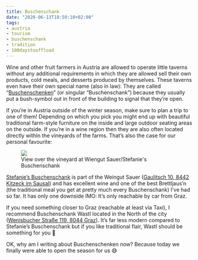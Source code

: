 ```yaml
---
title: Buschenschank
date: "2020-06-13T18:50:10+02:00"
tags:
- austria
- tourism
- buschenschank
- tradition
- 100daystooffload
---
```


Wine and other fruit farmers in Austria are allowed to operate little taverns without any additional requirements in which they are allowed sell their own products, cold meals, and desserts produced by themselves. These taverns even have their own special name (also in law): They are called “[Buschenschenken](https://en.wikipedia.org/wiki/Heuriger)” (or singular “Buschenschank”) because they usually put a bush-symbol out in front of the building to signal that they’re open.

If you’re in Austria outside of the winter season, make sure to plan a trip to one of them!  Depending on which you pick you might end up with beautiful traditional farm-style furniture on the inside and large outdoor seating areas on the outside. If you’re in a wine region then they are also often located directly within the vineyards of the farms. That’s also the case for our personal favourite:

<figure><img src="https://files.zerokspot.com/photos/2017/weingut-sauer.large.jpg"><figcaption>View over the vineyard at Wiengut Sauer/Stefanie's Buschenschank</figcaption></figure>

[Stefanie’s Buschenschank](http://weinbau-sauer.com/Buschenschank.4.0.html) is part of the Weingut Sauer ([Gaulitsch 10, 8442 Kitzeck im Sausal](https://www.openstreetmap.org/node/886821211)) and has excellent wine and one of the best Brettljaus’n (the traditional meal you get at pretty much every Buschenschank) I’ve had so far. It has only one downside IMO: It’s only reachable by car from Graz.

If you need something closer to Graz (reachable at least via Taxi), I recommend Buschenschank Wastl located in the North of the city ([Wenisbucher Straße 119, 8044 Graz](https://www.openstreetmap.org/node/369820208)). It’s far less modern compared to Stefanie’s Buschenschank but if you like traditional flair, Wastl should be something for you 🙂

OK, why am I writing about Buschenschenken now? Because today we finally were able to open the season for us 😅
